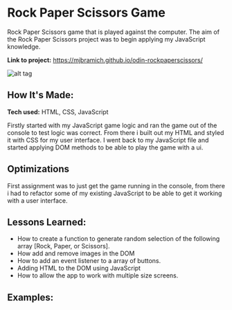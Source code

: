# Rock Paper Scissors Game
Rock Paper Scissors game that is played against the computer. The aim of the Rock Paper Scissors project was to begin applying my JavaScript knowledge.

**Link to project:** https://mjbramich.github.io/odin-rockpaperscissors/

![alt tag](http://placecorgi.com/1200/650)

## How It's Made:

**Tech used:** HTML, CSS, JavaScript

Firstly started with my JavaScript game logic and ran the game out of the console to test logic was correct. From there i built out my HTML and styled it with CSS for my user interface. I  went back to my JavaScript file and started applying DOM methods to be able to play the game with a ui.

## Optimizations

First assignment was to just get the game running in the console, from there i had to refactor some of my existing JavaScript to be able to get it working with a user interface.

## Lessons Learned:

  * How to create a function to generate random selection of the following array [Rock, Paper, or Scissors].
  * How add and remove images in the DOM
  * How to add an event listener to a array of buttons.
  * Adding HTML to the DOM using JavaScript
  * How to allow the app to work with multiple size screens. 
  
## Examples:




